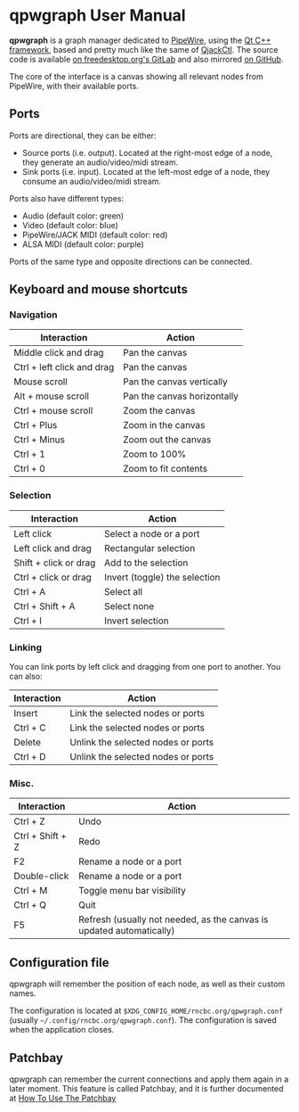 # qpwgraph User Manual

**qpwgraph** is a graph manager dedicated to [PipeWire](https://pipewire.org),
using the [Qt C++ framework](https://qt.io), based and pretty much like the
same of [QjackCtl](https://qjackctl.sourceforge.io). The source code is
available [on freedesktop.org's
GitLab](https://gitlab.freedesktop.org/rncbc/qpwgraph) and also mirrored [on
GitHub](https://github.com/rncbc/qpwgraph).

The core of the interface is a canvas showing all relevant nodes from PipeWire,
with their available ports.

## Ports

Ports are directional, they can be either:

* Source ports (i.e. output). Located at the right-most edge of a node, they
  generate an audio/video/midi stream.
* Sink ports (i.e. input). Located at the left-most edge of a node, they
  consume an audio/video/midi stream.

Ports also have different types:

* Audio (default color: green)
* Video (default color: blue)
* PipeWire/JACK MIDI (default color: red)
* ALSA MIDI (default color: purple)

Ports of the same type and opposite directions can be connected.

## Keyboard and mouse shortcuts

### Navigation

| Interaction                | Action                      |
|----------------------------|-----------------------------|
| Middle click and drag      | Pan the canvas              |
| Ctrl + left click and drag | Pan the canvas              |
|        Mouse scroll        | Pan the canvas vertically   |
| Alt  + mouse scroll        | Pan the canvas horizontally |
| Ctrl + mouse scroll        | Zoom the canvas             |
| Ctrl + Plus                | Zoom in the canvas          |
| Ctrl + Minus               | Zoom out the canvas         |
| Ctrl + 1                   | Zoom to 100%                |
| Ctrl + 0                   | Zoom to fit contents        |

### Selection

| Interaction           | Action                        |
|-----------------------|-------------------------------|
| Left click            | Select a node or a port       |
| Left click and drag   | Rectangular selection         |
| Shift + click or drag | Add to the selection          |
| Ctrl + click or drag  | Invert (toggle) the selection |
| Ctrl + A              | Select all                    |
| Ctrl + Shift + A      | Select none                   |
| Ctrl + I              | Invert selection              |

### Linking

You can link ports by left click and dragging from one port to another. You can also:

| Interaction | Action                             |
|-------------|------------------------------------|
| Insert      | Link the selected nodes or ports   |
| Ctrl + C    | Link the selected nodes or ports   |
| Delete      | Unlink the selected nodes or ports |
| Ctrl + D    | Unlink the selected nodes or ports |

### Misc.

| Interaction      | Action                     |
|------------------|----------------------------|
| Ctrl + Z         | Undo                       |
| Ctrl + Shift + Z | Redo                       |
| F2               | Rename a node or a port    |
| Double-click     | Rename a node or a port    |
| Ctrl + M         | Toggle menu bar visibility |
| Ctrl + Q         | Quit                       |
| F5               | Refresh (usually not needed, as the canvas is updated automatically) |

## Configuration file

qpwgraph will remember the position of each node, as well as their custom names.

The configuration is located at `$XDG_CONFIG_HOME/rncbc.org/qpwgraph.conf`
(usually `~/.config/rncbc.org/qpwgraph.conf`). The configuration is saved when
the application closes.

## Patchbay

qpwgraph can remember the current connections and apply them again in a later
moment. This feature is called Patchbay, and it is further documented at [How
To Use The Patchbay](qpwgraph_patchbay-user_manual.md)
